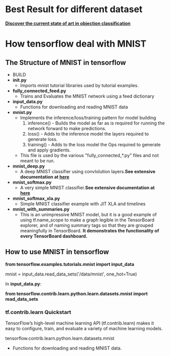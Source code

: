 # Best Result for different dataset

**[Discover the current state of art in objection classification](http://rodrigob.github.io/are_we_there_yet/build/classification_datasets_results.html)**

# How tensorflow deal with MNIST

## **The Structure of MNIST in tensorflow**

- BUILD
- **__init__.py**
	- Imports mnist tutorial libraries used by tutorial examples.
- **fully_connected_feed.py**
	- Trains and Evaluates the MNIST network using a feed dictionary 
- **input_data.py**
	- Functions for downloading and reading MNIST data
- **mnist.py**
	- Implements the inference/loss/training pattern for model building
		1. inference() - Builds the model as far as is required for running the network forward to make predictions.
		2. loss() - Adds to the inference model the layers required to generate loss.
		3. training() - Adds to the loss model the Ops required to generate and apply gradients.
	- This file is used by the various "fully_connected_*.py" files and not meant to be run.
- **mnist_deep.py**
	- A deep MNIST classifier using convlolution layers.**See extensive documentation at [here](https://www.tensorflow.org/get_started/mnist/pros)**
- **mnist_softmax.py**
	- A very simple MNIST classifier.**See extensive documentation at [here](https://www.tensorflow.org/get_started/mnist/beginners)**
- **mnist_softmax_xla.py**
	- Simple MNIST classifier example with JIT XLA and timelines
- **mnist_with_summaries.py**
	- This is an unimpressive MNIST model, but it is a good example of using tf.name_scope to make a graph legible in the TensorBoard explorer, and of naming summary tags so that they are grouped meaningfully in TensorBoard. **It demonstrates the functionality of every TensorBoard dashboard.** 

## How to use MNIST in tensorflow

**from tensorflow.examples.tutorials.mnist import input_data**

mnist = input_data.read_data_sets('/data/mnist', one_hot=True)

In **input_data.py**:

**from tensorflow.contrib.learn.python.learn.datasets.mnist import read_data_sets**

### tf.contrib.learn Quickstart

TensorFlow’s high-level machine learning API (tf.contrib.learn) makes it easy to configure, train, and evaluate a variety of machine learning models.

tensorflow.contrib.learn.python.learn.datasets.mnist
- Functions for downloading and reading MNIST data.
